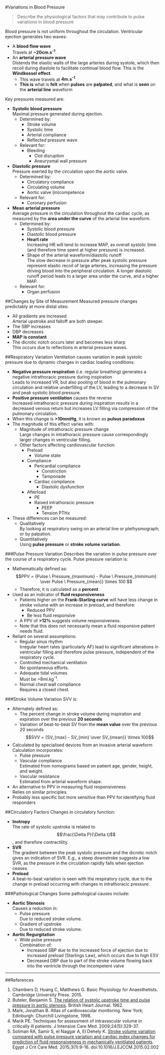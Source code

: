 #Variations in Blood Pressure
> Describe the physiological factors that may contribute to pulse variations in blood pressure

Blood pressure is not uniform throughout the circulation. Ventricular ejection generates two waves:
* A **blood flow wave**  
Travels at **~20cm.s<sup>-1</sup>**.
* An **arterial pressure wave**  
Distends the elastic walls of the large arteries during systole, which then recoil during diastole to facilitate continual blood flow. This is the **Windkessel effect**.
    * This wave travels at **4m.s<sup>-1</sup>**
    * **This is** what is **felt** when **pulses** are **palpated**, and what is **seen** on the **arterial line** waveform


Key pressures measured are:
* **Systolic blood pressure**  
Maximal pressure generated during ejection.
    * Determined by:
        * Stroke volume
        * Systolic time
        * Arterial compliance
        * Reflected pressure wave
    * Relevant for:
        * Bleeding  
            * Clot disruption
            * Aneurysmal wall pressure
* **Diastolic pressure**  
Pressure exerted by the circulation upon the aortic valve.
    * Determined by:
        * Circulatory compliance
        * Circulating volume
        * Aortic valve (in)competence
    * Relevant for:
        * Coronary perfusion
* **Mean arterial pressure**  
Average pressure in the circulation throughout the cardiac cycle, as measured by the **area under the curve** of the arterial line waveform.
    * Determined by:
        * Systolic blood pressure
        * Diastolic blood pressure
        * **Heart rate**  
        Increasing HR will tend to increase MAP, as overall systolic time (and therefore time spent at higher pressure) is increased.
        * Shape of the arterial waveform/diastolic runoff  
        The slow decrease in pressure after peak systolic pressure represent elastic recoil of large arteries, increasing the pressure driving blood into the peripheral circulation. A longer diastolic runoff period leads to a larger area under the curve, and a higher MAP.
    * Relevant for:
        * Organ perfusion



##Changes by Site of Measurement
Measured pressure changes predictably at more distal sites:
* All gradients are increased  
Arterial upstroke and falloff are both steeper.
* The SBP increases
* DBP decreases
* **MAP is constant**
* The dicrotic notch occurs later and becomes less sharp  
This occurs due to reflections in arterial pressure waves.

##Respiratory Variation
Ventilation causes variation in peak systolic pressure due to dynamic changes in cardiac loading conditions:
* **Negative pressure respiration** (i.e. regular breathing) generates a negative intrathoracic pressure during inspiration  
Leads to increased VR, but also pooling of blood in the pulmonary circulation and relative underfilling of the LV, leading to a decrease in SV and peak systolic blood pressure.
* **Positive pressure ventilation** causes the reverse  
Increased intrathoracic pressure during inspiration results in a decreased venous return but increases LV filling via compression of the pulmonary circulation.
* When this change is **>10mmHg**, it is known as **pulsus paradoxus**
* The magnitude of this effect varies with:
    * Magnitude of intrathoracic pressure change  
    Large changes in intrathoracic pressure cause correspondingly larger changes in ventricular filling.
    * Other factors affecting cardiovascular function
        * Preload
            * Volume state
        * Compliance
            * Pericardial compliance
                * Constriction
                * Tamponade
            * Cardiac compliance
                * Diastolic dysfunction
        * Afterload
            * PE
            * Raised intrathoracic pressure
                * PEEP
                * Tension PTHx
* These differences can be measured:
    * Qualitatively  
    By looking at respiratory swing on an arterial line or plethysmograph; or by palpation.
    * Quantitatively  
    Using **pulse pressure** or **stroke volume variation**.

###Pulse Pressure Variation
Describes the variation in pulse pressure over the course of a respiratory cycle. Pulse pressure variation is:
* Mathematically defined as:  
$$PPV = {Pulse \ Pressure_{maximum} - Pulse \ Pressure_{minimum} \over Pulse \ Pressure_{mean}} \times 100 $$
    * Therefore, it is calculated as a **percent**
* Used as an indicator of **fluid responsiveness**  
    * Patients higher on the **Frank-Starling curve** will have less change in stroke volume with an increase in preload, and therefore:
        * Reduced PPV
        * Be less fluid responsive
    * A PPV of **>12%** suggests volume responsiveness.
    * Note that this does not necessarily mean a fluid responsive patient needs fluid.
* Reliant on several assumptions:
    * Regular sinus rhythm  
    Irregular heart rates (particularly AF) lead to significant alterations in ventricular filling and therefore pulse pressure, independent of the respiratory cycle.
    * Controlled mechanical ventilation  
    No spontaneous efforts.
    * Adequate tidal volumes  
    Must be >8ml.kg<sup>-1</sup>.
    * Normal chest wall compliance  
    Requires a closed chest.


###Stroke Volume Variation
SVV is:
* Alternately defined as:
    * The percent change in stroke volume during inspiration and expiration over the previous **20 seconds**
    * Variation of beat-to-beat SV from the **mean value** over the previous 20 seconds  
    $$SVV = {SV_{max} - SV_{min} \over SV_{mean}} \times 100$$
* Calculated by specialised devices from an invasive arterial waveform
Calculation incorporates:
    * Pulse pressure
    * Vascular compliance  
    Estimated from nomograms based on patient age, gender, height, and weight.
    * Vascular resistance  
    Estimated from arterial waveform shape.
* An alternative to PPV in measuring fluid responsiveness  
Relies on similar principles.
* Probably less specific but more sensitive than PPV for identifying fluid responders  

##Circulatory Factors
Changes in circulatory function:
* **Inotropy**  
The rate of systolic upstroke is related to $$\frac{\Delta P}{\Delta t}$$, and therefore contractility.
* **SVR**  
The gradient between the peak systolic pressure and the dicrotic notch gives an indication of SVR. E.g., a steep downstroke suggests a low SVR, as the pressure in the circulation rapidly falls when ejection ceases.
* **Preload**  
A beat-to-beat variation is seen with the respiratory cycle, due to the change in preload occurring with changes in intrathoracic pressure.

###Pathological Changes
Some pathological causes include:
* **Aortic Stenosis**  
Causes a reduction in:
    * Pulse pressure  
    Due to reduced stroke volume.
    * Gradient of upstroke  
    Due to reduced stroke volume.
* **Aortic Regurgitation**  
    * Wide pulse pressure  
    Combination of:
        * Increased SBP due to the increased force of ejection due to increased preload (Starlings Law), which occurs due to high ESV
        * Decreased DBP due to part of the stroke volume flowing back into the ventricle through the incompetent valve

---
##References
1. Chambers D, Huang C, Matthews G. Basic Physiology for Anaesthetists. Cambridge University Press. 2015.
2. Buteler, Benjamin S. [The relation of systolic upstroke time and pulse pressure in aortic stenosis](https://www.ncbi.nlm.nih.gov/pmc/articles/PMC1017932/pdf/brheartj00358-0129.pdf). British Heart Journal. 1962.
3. Mark, Jonathan B. Atlas of cardiovascular monitoring. New York; Edinburgh: Churchill Livingstone, 1998.
4. Marik PE. Techniques for assessment of intravascular volume in critically ill patients. J Intensive Care Med. 2009;24(5):329-37.
5. Soliman RA, Samir S, el Naggar A, El Dehely K. [Stroke volume variation compared with pulse pressure variation and cardiac index changes for prediction of fluid responsiveness in mechanically ventilated patients](https://www.ncbi.nlm.nih.gov/pmc/articles/PMC3722341/). Egypt J Crit Care Med. 2015;3(1):9-16. doi:10.1016/J.EJCCM.2015.02.002